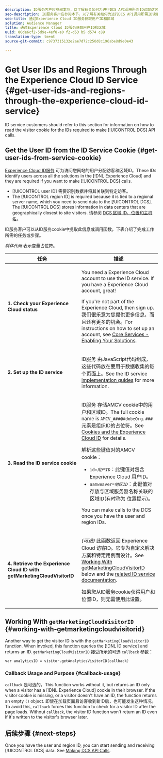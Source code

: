 ```yaml
---
description: ID服务客户应参阅本节，以了解有关如何为进行DCS API调用所需ID读取访客cookie的信息。
seo-description: ID服务客户应参阅本节，以了解有关如何为进行DCS API调用所需ID读取访客cookie的信息。
seo-title: 通过Experience Cloud ID服务获取用户ID和区域
solution: Audience Manager
title: 通过Experience Cloud ID服务获取用户ID和区域
uuid: 80de6cf2-5d9e-4ef8-a0 f2-d53 b5 d574 c89
translation-type: tm+mt
source-git-commit: c9737315132e2ae7d72c250d8c196abe8d9e0e43

---
```



# Get User IDs and Regions Through the Experience Cloud ID Service {#get-user-ids-and-regions-through-the-experience-cloud-id-service}

ID service customers should refer to this section for information on how to read the visitor cookie for the IDs required to make [!UICONTROL DCS] API calls.

## Get the User ID from the ID Service Cookie {#get-user-ids-from-service-cookie}

[Experience Cloud ID服务](https://marketing.adobe.com/resources/help/en_US/mcvid/) 可为访问您网站的用户分配访客和区域ID。These IDs identify users across all the solutions in the [!DNL Experience Cloud] and they are required if you want to make [!UICONTROL DCS] calls.

* [!UICONTROL user ID] 需要识别数据并将其关联到特定访客。
* The [!UICONTROL region ID] is required because it is tied to a regional server name, which you need to send data to the [!UICONTROL DCS]. The [!UICONTROL DCS] stores information in data centers that are geographically closest to site visitors. 请参阅 [DCS 区域 ID、位置和主机名](../../../api/dcs-intro/dcs-api-reference/dcs-regions.md)。

ID服务客户可以从ID服务cookie中提取此信息或调用函数。下表介绍了完成工作所需的任务或步骤。

*斜体代码* 表示变量占位符。

<table id="table_660EBE1C24DD4FBE9DCE5191836C9135"> 
 <thead> 
  <tr> 
   <th colname="col1" class="entry"> 任务 </th> 
   <th colname="col2" class="entry"> 描述 </th> 
  </tr> 
 </thead>
 <tbody> 
  <tr> 
   <td colname="col1"> <p> <b>1. Check your <span class="keyword"> Experience Cloud</span> status</b> </p> </td> 
   <td colname="col2"> <p>You need a <span class="keyword"> Experience Cloud</span> account to use the ID service. If you have a <span class="keyword"> Experience Cloud</span> account, great! </p> <p> If you're not part of the <span class="keyword"> Experience Cloud</span>, then sign up. 我们很乐意为您提供更多信息，而且还有更多的机会。For instructions on how to set up an account, see <a href="https://marketing.adobe.com/resources/help/en_US/mcloud/?f=core_services.html" format="https" scope="external"> Core Services - Enabling Your Solutions</a>. </p> </td> 
  </tr> 
  <tr> 
   <td colname="col1"> <p> <b>2. Set up the <span class="keyword"> ID service</span></b> </p> </td> 
   <td colname="col2"> <p><span class="keyword"> ID服务</span> 由JavaScript代码组成，这些代码放在要用于数据收集的每个页面上。See the ID service <a href="https://marketing.adobe.com/resources/help/en_US/mcvid/mcvid-implementation-guides.html" format="https" scope="external"> implementation guides</a> for more information. </p> </td> 
  </tr> 
  <tr> 
   <td colname="col1"> <p> <b>3. Read the <span class="keyword"> ID service</span> cookie</b> </p> </td> 
   <td colname="col2"> <p><span class="keyword"> ID服务</span> 存储AMCV cookie中的用户和区域ID。The full cookie name is <code>AMCV_<i>###</i>@AdobeOrg</code>. <code><i>###</i></code> 元素是组织ID的占位符。See <a href="https://marketing.adobe.com/resources/help/en_US/mcvid/mcvid_cookies.html" format="https" scope="external"> Cookies and the Experience Cloud ID</a> for details. </p> <p>解析这些键值对的AMCV cookie： </p> <p> 
     <ul id="ul_502ECFCDDD084D448B5EDC4E5C0909C1"> 
      <li id="li_662FFA36AC854E699D50A183B161D654"> <code>id=<i>用户ID</i></code>：此键值对包含 <span class="keyword"> Experience Cloud</span> 用户ID。 </li> 
      <li id="li_65422233187B4217B50DC52DBD58F404"> <code>aamweaver=<i>地区ID</i></code>：此键值对存放与区域服务器名称关联的区域ID(有时称为 <span class="term"> 位置提示</span>)。 </li> 
     </ul> </p> <p>You can make calls to the <span class="wintitle"> DCS</span> once you have the user and region IDs. </p> </td> 
  </tr> 
  <tr> 
   <td colname="col1"> <p> <b>4. Retrieve the <span class="keyword"> Experience Cloud ID</span> with getMarketingCloudVisitorID</b> </p> </td> 
   <td colname="col2"> <p><i>(可选)</i> 此函数返回 <span class="keyword"> Experience Cloud</span> 访客ID。它专为自定义解决方案和特定用例而设计。See <a href="../../../api/dcs-intro/dcs-s2s/dcs-mcid-ids.md#working-with-getmarketingcloudvisitorid"> Working With getMarketingCloudVisitorID</a> below and the <a href="https://marketing.adobe.com/resources/help/en_US/mcvid/mcvid-getmcvid.html" format="https" scope="external"> related ID service documentation</a>. </p> <p>如果您从ID服务cookie获得用户和位置ID，则无需使用此设置。 </p> </td> 
  </tr> 
 </tbody> 
</table>

## Working With `getMarketingCloudVisitorID` {#working-with-getmarketingcloudvisitorid}

Another way to get the visitor ID is with the `getMarketingCloudVisitorID` function. When invoked, this function queries the [!DNL ID service] and returns an ID. `getMarketingCloudVisitorID` 接受所示的可选 `callback` 参数：

`var analyticsID = visitor.getAnalyticsVisitorID(callback)`

### Callback Usage and Purpose {#callback-usage}

`callback` 是可选的。This function works without it, but returns an ID only when a visitor has a [!DNL Experience Cloud] cookie in their browser. If the visitor cookie is missing, or a visitor doesn't have an ID, the function returns an empty `()` object. 即使在加载页面且访客收到新ID后，也可能发生这种情况。To avoid this, `callback` forces this function to check for a visitor ID after the page loads. Without `callback`, the visitor ID function won't return an ID even if it's written to the visitor's browser later.

## 后续步骤 {#next-steps}

Once you have the user and region ID, you can start sending and receiving [!UICONTROL DCS] data. See [Making DCS API Calls](../../../api/dcs-intro/dcs-s2s/dcs-s2s-calls.md).